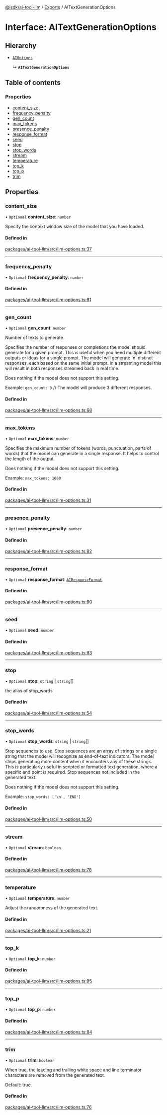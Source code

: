 [@isdk/ai-tool-llm](../README.md) / [Exports](../modules.md) / AITextGenerationOptions

# Interface: AITextGenerationOptions

## Hierarchy

- [`AIOptions`](AIOptions.md)

  ↳ **`AITextGenerationOptions`**

## Table of contents

### Properties

- [content\_size](AITextGenerationOptions.md#content_size)
- [frequency\_penalty](AITextGenerationOptions.md#frequency_penalty)
- [gen\_count](AITextGenerationOptions.md#gen_count)
- [max\_tokens](AITextGenerationOptions.md#max_tokens)
- [presence\_penalty](AITextGenerationOptions.md#presence_penalty)
- [response\_format](AITextGenerationOptions.md#response_format)
- [seed](AITextGenerationOptions.md#seed)
- [stop](AITextGenerationOptions.md#stop)
- [stop\_words](AITextGenerationOptions.md#stop_words)
- [stream](AITextGenerationOptions.md#stream)
- [temperature](AITextGenerationOptions.md#temperature)
- [top\_k](AITextGenerationOptions.md#top_k)
- [top\_p](AITextGenerationOptions.md#top_p)
- [trim](AITextGenerationOptions.md#trim)

## Properties

### content\_size

• `Optional` **content\_size**: `number`

Specify the context window size of the model that you have loaded.

#### Defined in

[packages/ai-tool-llm/src/llm-options.ts:37](https://github.com/isdk/ai-tool-llm.js/blob/16d7f90cf65554ae1376e9ee19bdd937fa34f7af/src/llm-options.ts#L37)

___

### frequency\_penalty

• `Optional` **frequency\_penalty**: `number`

#### Defined in

[packages/ai-tool-llm/src/llm-options.ts:81](https://github.com/isdk/ai-tool-llm.js/blob/16d7f90cf65554ae1376e9ee19bdd937fa34f7af/src/llm-options.ts#L81)

___

### gen\_count

• `Optional` **gen\_count**: `number`

Number of texts to generate.

Specifies the number of responses or completions the model should generate for a given prompt.
This is useful when you need multiple different outputs or ideas for a single prompt.
The model will generate 'n' distinct responses, each based on the same initial prompt.
In a streaming model this will result in both responses streamed back in real time.

Does nothing if the model does not support this setting.

Example: `gen_count: 3` // The model will produce 3 different responses.

#### Defined in

[packages/ai-tool-llm/src/llm-options.ts:68](https://github.com/isdk/ai-tool-llm.js/blob/16d7f90cf65554ae1376e9ee19bdd937fa34f7af/src/llm-options.ts#L68)

___

### max\_tokens

• `Optional` **max\_tokens**: `number`

Specifies the maximum number of tokens (words, punctuation, parts of words) that the model can generate in a single response.
It helps to control the length of the output.

Does nothing if the model does not support this setting.

Example: `max_tokens: 1000`

#### Defined in

[packages/ai-tool-llm/src/llm-options.ts:31](https://github.com/isdk/ai-tool-llm.js/blob/16d7f90cf65554ae1376e9ee19bdd937fa34f7af/src/llm-options.ts#L31)

___

### presence\_penalty

• `Optional` **presence\_penalty**: `number`

#### Defined in

[packages/ai-tool-llm/src/llm-options.ts:82](https://github.com/isdk/ai-tool-llm.js/blob/16d7f90cf65554ae1376e9ee19bdd937fa34f7af/src/llm-options.ts#L82)

___

### response\_format

• `Optional` **response\_format**: [`AIResponseFormat`](AIResponseFormat.md)

#### Defined in

[packages/ai-tool-llm/src/llm-options.ts:80](https://github.com/isdk/ai-tool-llm.js/blob/16d7f90cf65554ae1376e9ee19bdd937fa34f7af/src/llm-options.ts#L80)

___

### seed

• `Optional` **seed**: `number`

#### Defined in

[packages/ai-tool-llm/src/llm-options.ts:83](https://github.com/isdk/ai-tool-llm.js/blob/16d7f90cf65554ae1376e9ee19bdd937fa34f7af/src/llm-options.ts#L83)

___

### stop

• `Optional` **stop**: `string` \| `string`[]

the alias of stop_words

#### Defined in

[packages/ai-tool-llm/src/llm-options.ts:54](https://github.com/isdk/ai-tool-llm.js/blob/16d7f90cf65554ae1376e9ee19bdd937fa34f7af/src/llm-options.ts#L54)

___

### stop\_words

• `Optional` **stop\_words**: `string` \| `string`[]

Stop sequences to use.
Stop sequences are an array of strings or a single string that the model will recognize as end-of-text indicators.
The model stops generating more content when it encounters any of these strings.
This is particularly useful in scripted or formatted text generation, where a specific end point is required.
Stop sequences not included in the generated text.

Does nothing if the model does not support this setting.

Example: `stop_words: ['\n', 'END']`

#### Defined in

[packages/ai-tool-llm/src/llm-options.ts:50](https://github.com/isdk/ai-tool-llm.js/blob/16d7f90cf65554ae1376e9ee19bdd937fa34f7af/src/llm-options.ts#L50)

___

### stream

• `Optional` **stream**: `boolean`

#### Defined in

[packages/ai-tool-llm/src/llm-options.ts:78](https://github.com/isdk/ai-tool-llm.js/blob/16d7f90cf65554ae1376e9ee19bdd937fa34f7af/src/llm-options.ts#L78)

___

### temperature

• `Optional` **temperature**: `number`

Adjust the randomness of the generated text.

#### Defined in

[packages/ai-tool-llm/src/llm-options.ts:21](https://github.com/isdk/ai-tool-llm.js/blob/16d7f90cf65554ae1376e9ee19bdd937fa34f7af/src/llm-options.ts#L21)

___

### top\_k

• `Optional` **top\_k**: `number`

#### Defined in

[packages/ai-tool-llm/src/llm-options.ts:85](https://github.com/isdk/ai-tool-llm.js/blob/16d7f90cf65554ae1376e9ee19bdd937fa34f7af/src/llm-options.ts#L85)

___

### top\_p

• `Optional` **top\_p**: `number`

#### Defined in

[packages/ai-tool-llm/src/llm-options.ts:84](https://github.com/isdk/ai-tool-llm.js/blob/16d7f90cf65554ae1376e9ee19bdd937fa34f7af/src/llm-options.ts#L84)

___

### trim

• `Optional` **trim**: `boolean`

When true, the leading and trailing white space and line terminator characters
are removed from the generated text.

Default: true.

#### Defined in

[packages/ai-tool-llm/src/llm-options.ts:76](https://github.com/isdk/ai-tool-llm.js/blob/16d7f90cf65554ae1376e9ee19bdd937fa34f7af/src/llm-options.ts#L76)
